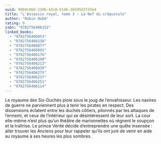 ```yaml
---
uuid: 9884c86d-230b-43c8-b146-36595d2f33e4
title: "L'Assassin royal, tome 3 : La Nef du crépuscule"
author: "Robin Hobb"
rating: 9
isbn: "9782756406152"
linked_books:
  - "9782756406053"
  - "9782756406138"
  - "9782756406077"
  - "9782756406091"
  - "9782756406176"
  - "9782756406190"
  - "9782756406213"
  - "9782756406039"
  - "9782756406275"
  - "9782756406237"
  - "9782756406251"
  - "9782756406114"
---
```


Le royaume des Six-Duchés ploie sous le joug de l’envahisseur. Les navires de guerre ne parviennent plus à tenir les pirates en respect. Des dissensions éclatent entre les duchés côtiers, pilonnés par les attaques de l’ennemi, et ceux de l’intérieur qui se désintéressent de leur sort. La cour elle-même n’est plus qu’un théâtre de marionnettes où règnent le soupçon et la traîtrise. Le prince Vérité décide d’entreprendre une quête insensée : aller trouver les Anciens pour leur rappeler qu’ils ont juré de venir en aide au royaume à ses heures les plus sombres.